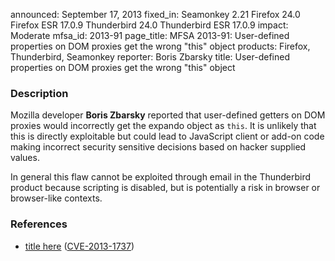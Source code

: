announced: September 17, 2013
fixed_in: Seamonkey 2.21
          Firefox 24.0
          Firefox ESR 17.0.9
          Thunderbird 24.0
          Thunderbird ESR 17.0.9
impact: Moderate
mfsa_id: 2013-91
page_title: MFSA 2013-91: User-defined properties on DOM proxies get the wrong "this" object
products: Firefox, Thunderbird, Seamonkey
reporter: Boris Zbarsky
title: User-defined properties on DOM proxies get the wrong "this" object

<h3>Description</h3>

<p>Mozilla developer <strong>Boris Zbarsky</strong> reported that user-defined
getters on DOM proxies would incorrectly get the expando object as <code>this</code>.
It is unlikely that this is directly exploitable but could lead to JavaScript
client or add-on code making incorrect security sensitive decisions based
on hacker supplied values.
</p>


<p class="note">In general this flaw cannot be exploited through email in the
Thunderbird product because scripting is disabled, but is potentially a risk in
browser or browser-like contexts.</p>

<h3>References</h3>

<ul>
  <li><a href="https://bugzilla.mozilla.org/show_bug.cgi?id=907727">
       title here</a> (<a href="http://cve.mitre.org/cgi-bin/cvename.cgi?name=CVE-2013-1737" class="ex-ref">CVE-2013-1737</a>)</li>
</ul>



